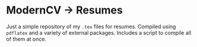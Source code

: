 # ModernCV -> Resumes
Just a simple repository of my `.tex` files for resumes. Compiled using `pdflatex` and a variety of external packages. Includes a script to compile all of them at once.

